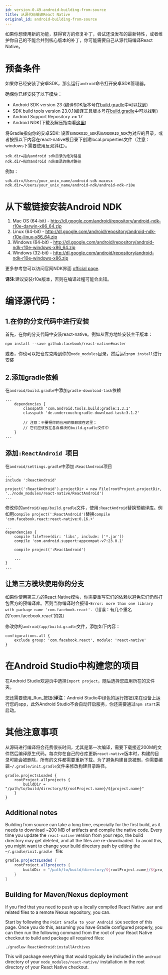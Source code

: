```yaml
---
id: version-0.49-android-building-from-source
title: 从源代码编译React Native
original_id: android-building-from-source
---
```


如果你想使用新的功能，获得官方的修复补丁，尝试还没发布的最新特性，或者维护你自己的不能合并到核心版本的补丁，你可能需要自己从源代码编译React Native。

# 预备条件

如果你已经安装了安卓SDK，那么运行`android`命令打开安卓SDK管理器。

确保你已经安装了以下模块：

* Android SDK version 23 (编译SDK版本号在[build.gradle](https://github.com/facebook/react-native/blob/master/ReactAndroid/build.gradle)中可以找到)
* SDK build tools version 23.0.1(编译工具版本号在[build.gradle](https://github.com/facebook/react-native/blob/master/ReactAndroid/build.gradle)中可以找到)
* Android Support Repository >= 17 
* Android NDK(下载及解压指南看[这里](http://developer.android.com/ndk/downloads/index.html))

将Gradle指向你的安卓SDK: 设置`$ANDROID_SDK`和`$ANDORID_NDK`为对应的目录，或者按照以下内容在react-native根目录下创建local.properties文件（注意：windows下需要使用反双斜杠）。

```
sdk.dir=指向android sdk目录的绝对路径
ndk.dir=指向android ndk目录的绝对路径
``` 
例如：

```
sdk.dir=/Users/your_unix_name/android-sdk-macosx
ndk.dir=/Users/your_unix_name/android-ndk/android-ndk-r10e
```
# 从下载链接安装Android NDK

1. Mac OS (64-bit) - http://dl.google.com/android/repository/android-ndk-r10e-darwin-x86_64.zip
2. Linux (64-bit) - http://dl.google.com/android/repository/android-ndk-r10e-linux-x86_64.zip
3. Windows (64-bit) - http://dl.google.com/android/repository/android-ndk-r10e-windows-x86_64.zip
4. Windows (32-bit) - http://dl.google.com/android/repository/android-ndk-r10e-windows-x86.zip

更多参考您可以访问官网NDK界面 [official page](http://developer.android.com/ndk/downloads/index.html).

__译注__:建议安装r10e版本，否则在编译过程可能会出错。

# 编译源代码：

## 1.在你的分支代码中进行安装

首先，在你的分支代码中安装react-native。例如从官方地址安装主干版本：

```
npm install --save github:facebook/react-native#master
```

或者，你也可以把仓库克隆到你的`node_modules`目录，然后运行`npm install`进行安装

## 2.添加gradle依赖

在`android/build.gradle`中添加`gradle-download-task`依赖

```
...
    dependencies {
        classpath 'com.android.tools.build:gradle:1.3.1'
        classpath 'de.undercouch:gradle-download-task:3.1.2'

        // 注意：不要把你的应用的依赖放在这里；
        // 它们应该放在各自模块的build.gradle文件中
    }
...
```

## 添加`:ReactAndroid `项目

在`android/settings.gradle`中添加`:ReactAndroid`项目

```
...
include ':ReactAndroid'

project(':ReactAndroid').projectDir = new File(rootProject.projectDir, '../node_modules/react-native/ReactAndroid')
...
```

修改你的`android/app/build.gradle`文件，使用`:ReactAndroid`替换预编译库。例如用`compile project(':ReactAndroid')`替换`compile 'com.facebook.react:react-native:0.16.+'`

```
...
dependencies {
    compile fileTree(dir: 'libs', include: ['*.jar'])
    compile 'com.android.support:appcompat-v7:23.0.1'

    compile project(':ReactAndroid')

    ...
}
...
```

## 让第三方模块使用你的分支
如果你使用第三方的React Native模块，你需要重写它们的依赖以避免它们仍然打包官方的预编译库。否则当你编译时会报错-`Error: more than one library with package name 'com.facebook.react'.`（错误：有几个重名的'com.facebook.react'的包）

修改你的`android/app/build.gradle`文件，添加如下内容：

```
configurations.all {
    exclude group: 'com.facebook.react', module: 'react-native'
}
```

# 在Android Studio中构建您的项目

在Android Studio欢迎页中选择`Import project`，随后选择您应用所在的文件夹。

您还需要使用_Run_按钮(__译注__：Android Studio中绿色的运行按钮)来在设备上运行您的app，此外Android Studio不会自动开启服务，你还需要通过`npm start`来启动。

# 其他注意事项
从源码进行编译将会花费很长时间，尤其是第一次编译，需要下载接近200M的文件然后编译原生代码。每次你在自己的仓库更新`react-native`版本时，构建的目录可能会被删除，所有的文件都需要重新下载。为了避免构建目录被删，你需要编辑`~/.gradle/init.gradle`文件来修改构建目录路径。

```
gradle.projectsLoaded {
    rootProject.allprojects {
        buildDir = "/path/to/build/directory/${rootProject.name}/${project.name}"
    }
}
```

## Additional notes

Building from source can take a long time, especially for the first build, as it needs to download ~200 MB of artifacts and compile the native code. Every time you update the `react-native` version from your repo, the build directory may get deleted, and all the files are re-downloaded. To avoid this, you might want to change your build directory path by editing the `~/.gradle/init.gradle ` file:

```gradle
gradle.projectsLoaded {
    rootProject.allprojects {
        buildDir = "/path/to/build/directory/${rootProject.name}/${project.name}"
    }
}
```

## Building for Maven/Nexus deployment

If you find that you need to push up a locally compiled React Native .aar and related files to a remote Nexus repository, you can.

Start by following the `Point Gradle to your Android SDK` section of this page. Once you do this, assuming you have Gradle configured properly, you can then run the following command from the root of your React Native checkout to build and package all required files:

```
./gradlew ReactAndroid:installArchives
```

This will package everything that would typically be included in the `android` directory of your `node_modules/react-native/` installation in the root directory of your React Native checkout. 

